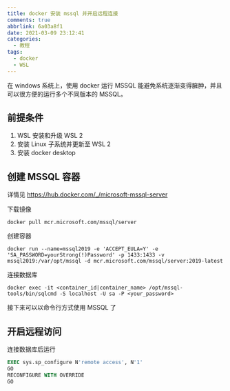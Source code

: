 ```yaml
---
title: docker 安装 mssql 并开启远程连接
comments: true
abbrlink: 6a03a8f1
date: 2021-03-09 23:12:41
categories:
  - 教程
tags:
  - docker
  - WSL
---
```


在 windows 系统上，使用 docker 运行 MSSQL 能避免系统逐渐变得臃肿，并且可以很方便的运行多个不同版本的 MSSQL。

<!--more-->

## 前提条件

1. WSL 安装和升级 WSL 2
2. 安装 Linux 子系统并更新至 WSL 2
3. 安装 docker desktop

## 创建 MSSQL 容器

详情见 <https://hub.docker.com/_/microsoft-mssql-server>

下载镜像

```
docker pull mcr.microsoft.com/mssql/server
```

创建容器

```
docker run --name=mssql2019 -e 'ACCEPT_EULA=Y' -e 'SA_PASSWORD=yourStrong(!)Password' -p 1433:1433 -v mssql2019:/var/opt/mssql -d mcr.microsoft.com/mssql/server:2019-latest
```

连接数据库

```
docker exec -it <container_id|container_name> /opt/mssql-tools/bin/sqlcmd -S localhost -U sa -P <your_password>
```

接下来可以以命令行方式使用 MSSQL 了

## 开启远程访问

连接数据库后运行

```SQL
EXEC sys.sp_configure N'remote access', N'1'
GO
RECONFIGURE WITH OVERRIDE
GO
```
